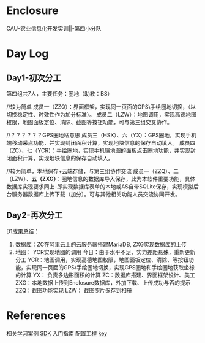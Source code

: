 # Enclosure
CAU-农业信息化开发实训||-第四小分队

# Day Log
## Day1-初次分工
第四组共7人，主要任务：圈地（助教：BS）

//较为简单
成员一（ZZQ）：界面框架，实现同一页面的GPS\手绘圈地切换，（以切换稳定性、时效性作为加分标准）。
成员二（LZW）：地图调用，实现高德地图权限，地图面板定位、清除、截图等按钮功能，可与第三组交叉协作。


//？？？？？？GPS圈地啥意思
成员三（HSX）、六（YX）：GPS圈地，实现手机端移动采点功能，并实现封闭面积计算，实现地块信息的保存自动填入。
成员四（ZC）、七（YCR）：手绘圈地，实现手机端地图的面板点击圈地功能，并实现封闭面积计算，实现地块信息的保存自动填入。

//较为简单，本地保存+云端存储，与第三组协作交流
成员一（ZZQ）、二（LZW）、**五（ZXG）**：圈地信息的数据库导入保存，此为本软件重要功能，具体数据库实现要求同上-即实现数据库表单的本地或AS自带SQLite保存，实现模拟后台服务器数据库上传下载（加分）。可与其他相关功能人员交流协同开发。
## Day2-再次分工
D1成果总结：
1. 数据库：ZC在阿里云上的云服务器搭建MariaDB, ZXG实现数据库的上传
2. 地图： YCR实现地图的调用
今日：由于水平不足、实力差距悬殊，重新更新分工
YCR：地图调用，实现高德地图权限，地图面板定位、清除、等按钮功能，实现同一页面的GPS\手绘圈地切换，实现GPS圈地和手绘圈地获取坐标的计算
YX： 负责多边形面积的计算
ZC：数据库搭建、界面框架设计、美工
ZXG：本地数据上传到Enclosure数据库，外加下载、上传成功与否的提示
ZZQ：截图功能实现
LZW： 截图照片保存到相册


# References
[相关学习案例](https://github.com/BackMountainDevil/AndroidStudioLearn)
[SDK](https://lbs.amap.com/api/android-sdk/download/)
[入门指南](https://lbs.amap.com/api/android-location-sdk/gettingstarted/#creatproject)
[配置工程](https://lbs.amap.com/api/android-sdk/guide/create-project/android-studio-create-project)
[key](https://lbs.amap.com/api/android-location-sdk/guide/create-project/get-key/)
